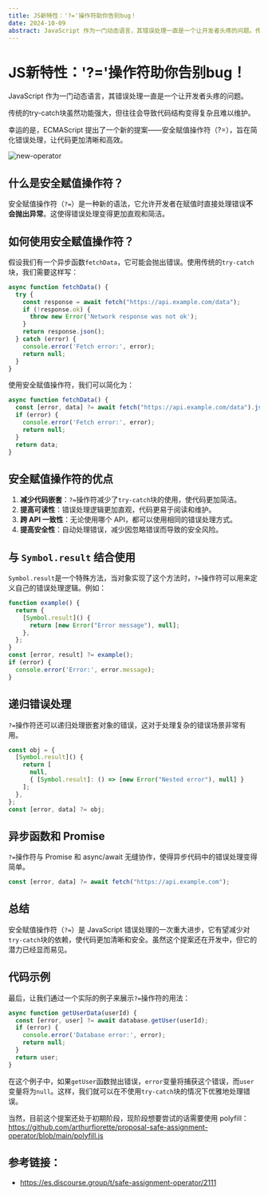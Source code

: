 ```yaml
---
title: JS新特性：'?='操作符助你告别bug！
date: 2024-10-09
abstract: JavaScript 作为一门动态语言，其错误处理一直是一个让开发者头疼的问题。传统的try-catch块虽然功能强大，但往往会导致代码结构变得复杂且难以维护。幸运的是，ECMAScript 提出了一个新的提案——安全赋值操作符（?=），旨在简化错误处理，让代码更加清晰和高效。
---
```


# JS新特性：'?='操作符助你告别bug！

JavaScript 作为一门动态语言，其错误处理一直是一个让开发者头疼的问题。

传统的try-catch块虽然功能强大，但往往会导致代码结构变得复杂且难以维护。

幸运的是，ECMAScript 提出了一个新的提案——安全赋值操作符（?=），旨在简化错误处理，让代码更加清晰和高效。

![new-operator](https://mmbiz.qpic.cn/sz_mmbiz_png/kzFgl6ibibNKricghFX0VqjiaibqWzXSDLOsocez6v8aicwvZ440z9KQV8MmEa1n2jqyZeplH1XGaXjpw9f4nWgHSVQw/640?wx_fmt=png&from=appmsg&tp=webp&wxfrom=5&wx_lazy=1&wx_co=1)

## 什么是安全赋值操作符？

安全赋值操作符（`?=`）是一种新的语法，它允许开发者在赋值时直接处理错误**不会抛出异常**。这使得错误处理变得更加直观和简洁。

## 如何使用安全赋值操作符？

假设我们有一个异步函数`fetchData`，它可能会抛出错误。使用传统的`try-catch`块，我们需要这样写：

```javascript
async function fetchData() {
  try {
    const response = await fetch("https://api.example.com/data");
    if (!response.ok) {
      throw new Error('Network response was not ok');
    }
    return response.json();
  } catch (error) {
    console.error('Fetch error:', error);
    return null;
  }
}
```

使用安全赋值操作符，我们可以简化为：

```javascript
async function fetchData() {
  const [error, data] ?= await fetch("https://api.example.com/data").json();
  if (error) {
    console.error('Fetch error:', error);
    return null;
  }
  return data;
}
```

## 安全赋值操作符的优点

1. **减少代码嵌套**：`?=`操作符减少了`try-catch`块的使用，使代码更加简洁。 
2. **提高可读性**：错误处理逻辑更加直观，代码更易于阅读和维护。 
3. **跨 API 一致性**：无论使用哪个 API，都可以使用相同的错误处理方式。 
4. **提高安全性**：自动处理错误，减少因忽略错误而导致的安全风险。

## 与 `Symbol.result` 结合使用

`Symbol.result`是一个特殊方法，当对象实现了这个方法时，`?=`操作符可以用来定义自己的错误处理逻辑。例如：

```javascript
function example() {
  return {
    [Symbol.result]() {
      return [new Error("Error message"), null];
    },
  };
}
const [error, result] ?= example();
if (error) {
  console.error('Error:', error.message);
}
```

## 递归错误处理

`?=`操作符还可以递归处理嵌套对象的错误，这对于处理复杂的错误场景非常有用。

```javascript
const obj = {
  [Symbol.result]() {
    return [
      null,
      { [Symbol.result]: () => [new Error("Nested error"), null] }
    ];
  },
};
const [error, data] ?= obj;
```

## 异步函数和 Promise

`?=`操作符与 Promise 和 async/await 无缝协作，使得异步代码中的错误处理变得简单。

```javascript
const [error, data] ?= await fetch("https://api.example.com");
```

## 总结

安全赋值操作符（`?=`）是 JavaScript 错误处理的一次重大进步，它有望减少对`try-catch`块的依赖，使代码更加清晰和安全。虽然这个提案还在开发中，但它的潜力已经显而易见。

## 代码示例

最后，让我们通过一个实际的例子来展示`?=`操作符的用法：

```javascript
async function getUserData(userId) {
  const [error, user] ?= await database.getUser(userId);
  if (error) {
    console.error('Database error:', error);
    return null;
  }
  return user;
}
```

在这个例子中，如果`getUser`函数抛出错误，`error`变量将捕获这个错误，而`user`变量将为`null`。这样，我们就可以在不使用`try-catch`块的情况下优雅地处理错误。

当然，目前这个提案还处于初期阶段，现阶段想要尝试的话需要使用 polyfill：https://github.com/arthurfiorette/proposal-safe-assignment-operator/blob/main/polyfill.js

## 参考链接：

- https://es.discourse.group/t/safe-assignment-operator/2111
